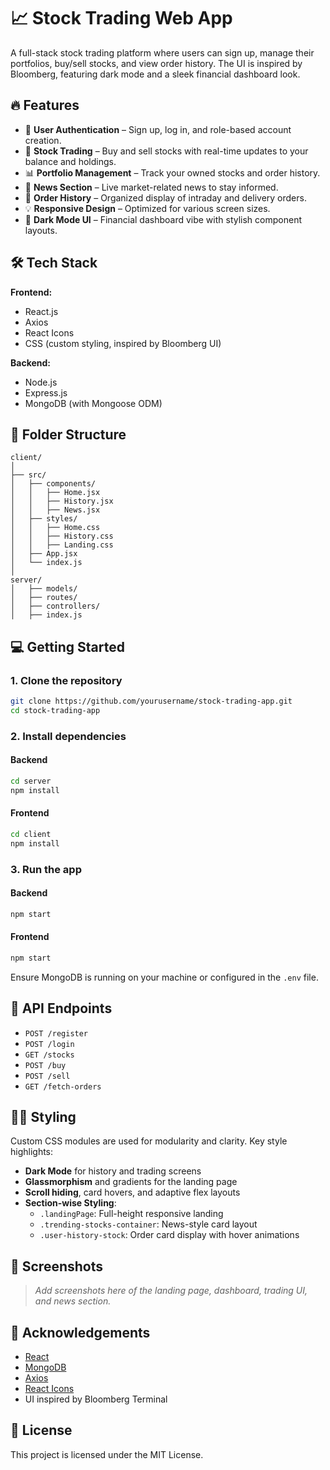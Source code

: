 
# 📈 Stock Trading Web App

A full-stack stock trading platform where users can sign up, manage their portfolios, buy/sell stocks, and view order history. The UI is inspired by Bloomberg, featuring dark mode and a sleek financial dashboard look.

## 🔥 Features

- 🧾 **User Authentication** – Sign up, log in, and role-based account creation.
- 💼 **Stock Trading** – Buy and sell stocks with real-time updates to your balance and holdings.
- 📊 **Portfolio Management** – Track your owned stocks and order history.
- 📰 **News Section** – Live market-related news to stay informed.
- 📂 **Order History** – Organized display of intraday and delivery orders.
- 💡 **Responsive Design** – Optimized for various screen sizes.
- 🎨 **Dark Mode UI** – Financial dashboard vibe with stylish component layouts.

## 🛠️ Tech Stack

**Frontend:**
- React.js
- Axios
- React Icons
- CSS (custom styling, inspired by Bloomberg UI)

**Backend:**
- Node.js
- Express.js
- MongoDB (with Mongoose ODM)

## 📁 Folder Structure

```
client/
│
├── src/
│   ├── components/
│   │   ├── Home.jsx
│   │   ├── History.jsx
│   │   ├── News.jsx
│   ├── styles/
│   │   ├── Home.css
│   │   ├── History.css
│   │   ├── Landing.css
│   ├── App.jsx
│   └── index.js
│
server/
│   ├── models/
│   ├── routes/
│   ├── controllers/
│   ├── index.js
```

## 💻 Getting Started

### 1. Clone the repository

```bash
git clone https://github.com/yourusername/stock-trading-app.git
cd stock-trading-app
```

### 2. Install dependencies

#### Backend
```bash
cd server
npm install
```

#### Frontend
```bash
cd client
npm install
```

### 3. Run the app

#### Backend
```bash
npm start
```

#### Frontend
```bash
npm start
```

Ensure MongoDB is running on your machine or configured in the `.env` file.

## 🧪 API Endpoints

- `POST /register`
- `POST /login`
- `GET /stocks`
- `POST /buy`
- `POST /sell`
- `GET /fetch-orders`

## 🧑‍🎨 Styling

Custom CSS modules are used for modularity and clarity. Key style highlights:

- **Dark Mode** for history and trading screens
- **Glassmorphism** and gradients for the landing page
- **Scroll hiding**, card hovers, and adaptive flex layouts
- **Section-wise Styling**:
  - `.landingPage`: Full-height responsive landing
  - `.trending-stocks-container`: News-style card layout
  - `.user-history-stock`: Order card display with hover animations

## 📸 Screenshots

> _Add screenshots here of the landing page, dashboard, trading UI, and news section._

## 🙌 Acknowledgements

- [React](https://reactjs.org/)
- [MongoDB](https://www.mongodb.com/)
- [Axios](https://axios-http.com/)
- [React Icons](https://react-icons.github.io/react-icons/)
- UI inspired by Bloomberg Terminal

## 📃 License

This project is licensed under the MIT License.
